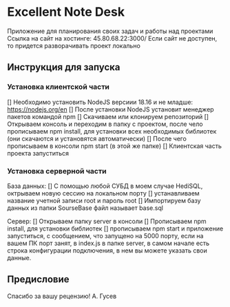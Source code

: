 # Excellent Note Desk

Приложение для планирования своих задач и работы над проектами
Ссылка на сайт на хостинге: 45.80.68.22:3000/
Если сайт не доступен, то придется разворачивать проект локально

## Инструкция для запуска

### Установка клиентской части

[] Необходимо установить NodeJS версиии 18.16 и не младше: https://nodejs.org/en
[] После установки NodeJS установит менеджер пакетов командой npm
[] Скачиваем или клонируем репозиторий
[] Открываем консоль и переходим в папку с проектом, после чело прописываем npm install, для установки всех необходимых библиотек (они скачаются и установятся автоматически)
[] После чего прописываем в консоли npm start (в этой же папке)
[] Клиентская часть проекта запуститься

### Установка серверной части

База данных:
[] С помощью любой СУБД в моем случае HediSQL, октрываем новую сессию на локальном порту
[] устанавливаем название учетной записи root и пароль root
[] Импортируем базу данных из папки SourseBase файл называет base.sql

Сервер:
[] Открываем папку server в консоли
[] Прописываем npm install, для установки библиотек
[] прописываем npm start и приложение запуститься, с сообщением, что запущено на 5000 порту, если на вашем ПК порт занят, в index.js в папке server, в самом начале есть строка конфигурации подключения, в нем вы можете указать свои данные.

## Предисловие

Спасибо за вашу рецензию! А. Гусев
